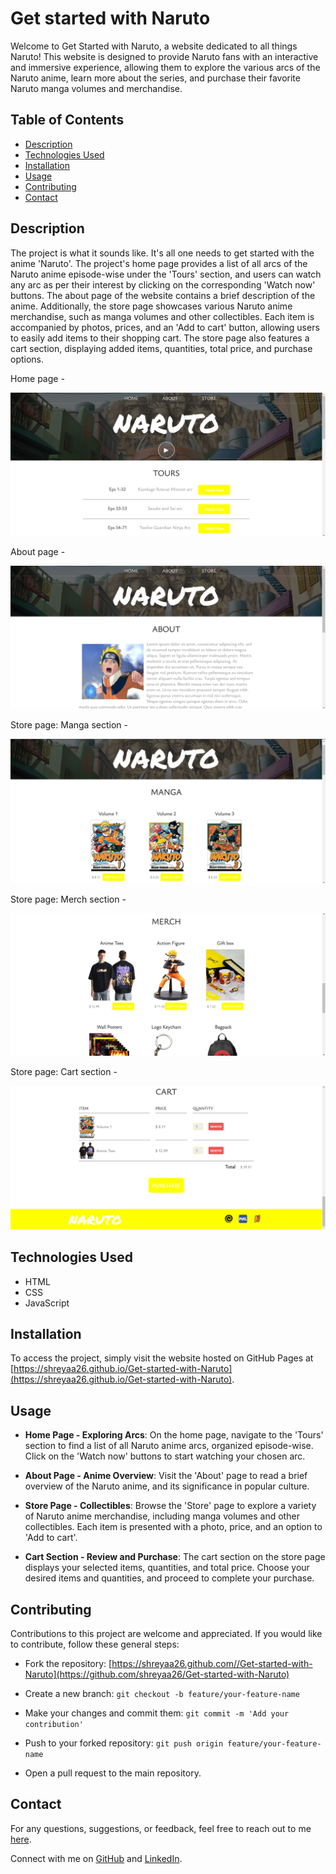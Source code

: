 # Get started with Naruto

Welcome to Get Started with Naruto, a website dedicated to all things Naruto! This website is designed to provide Naruto fans with an interactive and immersive experience, allowing them to explore the various arcs of the Naruto anime, learn more about the series, and purchase their favorite Naruto manga volumes and merchandise.

## Table of Contents

- [Description](#description)
- [Technologies Used](#technologies-used)
- [Installation](#installation)
- [Usage](#usage)
- [Contributing](#contributing)
- [Contact](#contact)

## Description

The project is what it sounds like. It's all one needs to get started with the anime 'Naruto'. The project's home page provides a list of all arcs of the Naruto anime episode-wise under the 'Tours' section, and users can watch any arc as per their interest by clicking on the corresponding 'Watch now' buttons. The about page of the website contains a brief description of the anime. Additionally, the store page showcases various Naruto anime merchandise, such as manga volumes and other collectibles. Each item is accompanied by photos, prices, and an 'Add to cart' button, allowing users to easily add items to their shopping cart. The store page also features a cart section, displaying added items, quantities, total price, and purchase options.

Home page - 

![Home-page](images/1.png)

About page - 

![About-page](images/2.png)

Store page: Manga section - 

![Store-page-manga-section](images/3.png)

Store page: Merch section - 

![Store-page-merch-section](images/4.png)

Store page: Cart section - 

![Store-page-cart-section](images/5.png)

## Technologies Used

- HTML
- CSS
- JavaScript

## Installation

To access the project, simply visit the website hosted on GitHub Pages at [https://shreyaa26.github.io/Get-started-with-Naruto](https://shreyaa26.github.io/Get-started-with-Naruto).

## Usage

- **Home Page - Exploring Arcs**: On the home page, navigate to the 'Tours' section to find a list of all Naruto anime arcs, organized episode-wise. Click on the 'Watch now' buttons to start watching your chosen arc.

- **About Page - Anime Overview**: Visit the 'About' page to read a brief overview of the Naruto anime, and its significance in popular culture.

- **Store Page - Collectibles**: Browse the 'Store' page to explore a variety of Naruto anime merchandise, including manga volumes and other collectibles. Each item is presented with a photo, price, and an option to 'Add to cart'.

- **Cart Section - Review and Purchase**: The cart section on the store page displays your selected items, quantities, and total price. Choose your desired items and quantities, and proceed to complete your purchase.

## Contributing

Contributions to this project are welcome and appreciated. If you would like to contribute, follow these general steps:

- Fork the repository: [https://shreyaa26.github.com//Get-started-with-Naruto](https://github.com/shreyaa26/Get-started-with-Naruto)

- Create a new branch: `git checkout -b feature/your-feature-name`

- Make your changes and commit them: `git commit -m 'Add your contribution'`

- Push to your forked repository: `git push origin feature/your-feature-name`

- Open a pull request to the main repository.

## Contact

For any questions, suggestions, or feedback, feel free to reach out to me [here](sarohashreya1102@gmail.com).

Connect with me on [GitHub](https://github.com/shreyaa26) and [LinkedIn](https://www.linkedin.com/in/shreya-saroha-a9222922a/).


